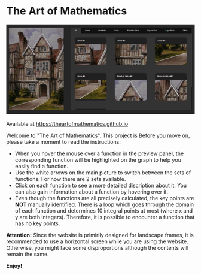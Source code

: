 # The Art of Mathematics

![Screenshot of the project](screenshots/1.png)

Available at https://theartofmathematics.github.io

Welcome to "The Art of Mathematics". This project is  Before you move on, please take a moment to read the instructions:
  
* When you hover the mouse over a function in the preview panel, the corresponding function will be highlighted on the graph to help you easily find a function.
* Use the white arrows on the main picture to switch between the sets of functions. For now there are 2 sets available.
* Click on each function to see a more detailed discription about it. You can also gain information about a function by hovering over it.
* Even though the functions are all precisely calculated, the key points are <strong>NOT</strong> manually identified. There is a loop which goes through the domain of each function and determines 10 integral points at most (where x and y are both integers). Therefore, it is possible to encounter a function that has no key points.

__Attention:__
Since the website is primirily designed for landscape frames, it is recommended to use a horizontal screen while you are using the website. Otherwise, you might face some disproportions although the contents will remain the same.

**Enjoy!**
